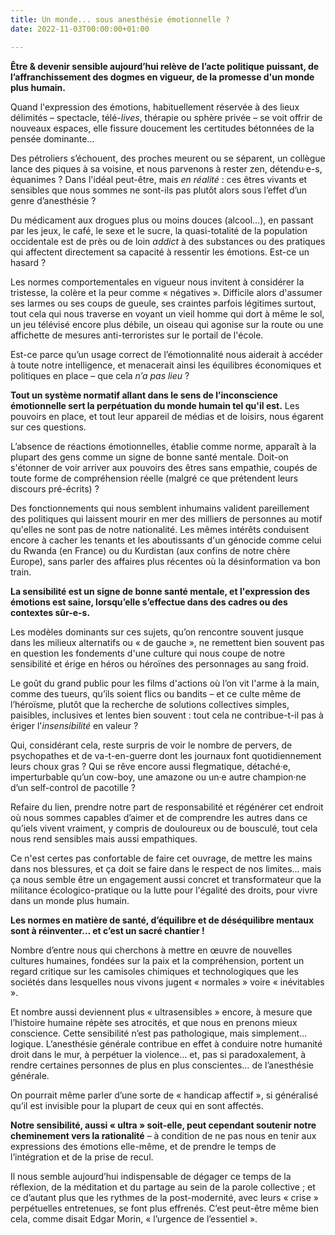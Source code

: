 ```yaml
---
title: Un monde... sous anesthésie émotionnelle ?
date: 2022-11-03T00:00:00+01:00

---
```

**Être & devenir sensible aujourd’hui relève de l’acte politique puissant, de l’affranchissement des dogmes en vigueur, de la promesse d'un monde plus humain.**

Quand l'expression des émotions, habituellement réservée à des lieux délimités – spectacle, télé-_lives_, thérapie ou sphère privée – se voit offrir de nouveaux espaces, elle fissure doucement les certitudes bétonnées de la pensée dominante…

Des pétroliers s’échouent, des proches meurent ou se séparent, un collègue lance des piques à sa voisine, et nous parvenons à rester zen, détendu·e-s, équanimes ? Dans l'idéal peut-être, mais _en réalité_ : ces êtres vivants et sensibles que nous sommes ne sont-ils pas plutôt alors sous l’effet d’un genre d’anesthésie ?

Du médicament aux drogues plus ou moins douces (alcool…), en passant par les jeux, le café, le sexe et le sucre, la quasi-totalité de la population occidentale est de près ou de loin _addict_ à des substances ou des pratiques qui affectent directement sa capacité à ressentir les émotions. Est-ce un hasard ?

Les normes comportementales en vigueur nous invitent à considérer la tristesse, la colère et la peur comme « négatives ». Difficile alors d'assumer ses larmes ou ses coups de gueule, ses craintes parfois légitimes surtout, tout cela qui nous traverse en voyant un vieil homme qui dort à même le sol, un jeu télévisé encore plus débile, un oiseau qui agonise sur la route ou une affichette de mesures anti-terroristes sur le portail de l'école.

Est-ce parce qu’un usage correct de l’émotionnalité nous aiderait à accéder à toute notre intelligence, et menacerait ainsi les équilibres économiques et politiques en place – que cela _n’a pas lieu_ ?

**Tout un système normatif allant dans le sens de l’inconscience émotionnelle sert la perpétuation du monde humain tel qu'il est.** Les pouvoirs en place, et tout leur appareil de médias et de loisirs, nous égarent sur ces questions.

L’absence de réactions émotionnelles, établie comme norme, apparaît à la plupart des gens comme un signe de bonne santé mentale. Doit-on s'étonner de voir arriver aux pouvoirs des êtres sans empathie, coupés de toute forme de compréhension réelle (malgré ce que prétendent leurs discours pré-écrits) ?

Des fonctionnements qui nous semblent inhumains valident pareillement des politiques qui laissent mourir en mer des milliers de personnes au motif qu'elles ne sont pas de notre nationalité. Les mêmes intérêts conduisent encore à cacher les tenants et les aboutissants d'un génocide comme celui du Rwanda (en France) ou du Kurdistan (aux confins de notre chère Europe), sans parler des affaires plus récentes où la désinformation va bon train.

**La sensibilité est un signe de bonne santé mentale, et l'expression des émotions est saine, lorsqu’elle s’effectue dans des cadres ou des contextes sûr-e-s.**

Les modèles dominants sur ces sujets, qu’on rencontre souvent jusque dans les milieux alternatifs ou « de gauche », ne remettent bien souvent pas en question les fondements d'une culture qui nous coupe de notre sensibilité et érige en héros ou héroïnes des personnages au sang froid.

Le goût du grand public pour les films d'actions où l’on vit l'arme à la main, comme des tueurs, qu’ils soient flics ou bandits – et ce culte même de l’héroïsme, plutôt que la recherche de solutions collectives simples, paisibles, inclusives et lentes bien souvent : tout cela ne contribue-t-il pas à ériger l'_insensibilité_ en valeur ?

Qui, considérant cela, reste surpris de voir le nombre de pervers, de psychopathes et de va-t-en-guerre dont les journaux font quotidiennement leurs choux gras ? Qui se rêve encore aussi flegmatique, détaché·e, imperturbable qu’un cow-boy, une amazone ou un·e autre champion·ne d’un self-control de pacotille ?

Refaire du lien, prendre notre part de responsabilité et régénérer cet endroit où nous sommes capables d’aimer et de comprendre les autres dans ce qu’iels vivent vraiment, y compris de douloureux ou de bousculé, tout cela nous rend sensibles mais aussi empathiques.

Ce n'est certes pas confortable de faire cet ouvrage, de mettre les mains dans nos blessures, et ça doit se faire dans le respect de nos limites… mais ça nous semble être un engagement aussi concret et transformateur que la militance écologico-pratique ou la lutte pour l'égalité des droits, pour vivre dans un monde plus humain.

**Les normes en matière de santé, d’équilibre et de déséquilibre mentaux sont à réinventer… et c’est un sacré chantier !**

Nombre d’entre nous qui cherchons à mettre en œuvre de nouvelles cultures humaines, fondées sur la paix et la compréhension, portent un regard critique sur les camisoles chimiques et technologiques que les sociétés dans lesquelles nous vivons jugent « normales » voire « inévitables ».

Et nombre aussi deviennent plus « ultrasensibles » encore, à mesure que l’histoire humaine répète ses atrocités, et que nous en prenons mieux conscience. Cette sensibilité n’est pas pathologique, mais simplement… logique. L’anesthésie générale contribue en effet à conduire notre humanité droit dans le mur, à perpétuer la violence… et, pas si paradoxalement, à rendre certaines personnes de plus en plus conscientes… de l’anesthésie générale.

On pourrait même parler d’une sorte de « handicap affectif », si généralisé qu’il est invisible pour la plupart de ceux qui en sont affectés.

**Notre sensibilité, aussi « ultra » soit-elle, peut cependant soutenir notre cheminement vers la rationalité** – à condition de ne pas nous en tenir aux expressions des émotions elle-même, et de prendre le temps de l’intégration et de la prise de recul.

Il nous semble aujourd’hui indispensable de dégager ce temps de la réflexion, de la méditation et du partage au sein de la parole collective ; et ce d’autant plus que les rythmes de la post-modernité, avec leurs « crise » perpétuelles entretenues, se font plus effrenés. C’est peut-être même bien cela, comme disait Edgar Morin, « l’urgence de l’essentiel ».